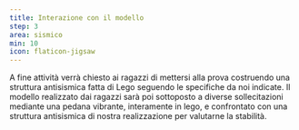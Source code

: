 ```yaml
---
title: Interazione con il modello
step: 3
area: sismico
min: 10
icon: flaticon-jigsaw
---
```


A fine attività verrà chiesto ai ragazzi di mettersi alla prova costruendo una struttura antisismica fatta di Lego seguendo le specifiche da noi indicate. Il modello realizzato dai ragazzi sarà poi sottoposto a diverse sollecitazioni mediante una pedana vibrante, interamente in lego, e confrontato con una struttura antisismica di nostra realizzazione per valutarne la stabilità.
